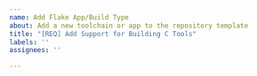 ```yaml
---
name: Add Flake App/Build Type
about: Add a new toolchain or app to the repository template
title: "[REQ] Add Support for Building C Tools"
labels: ''
assignees: ''

---
```



